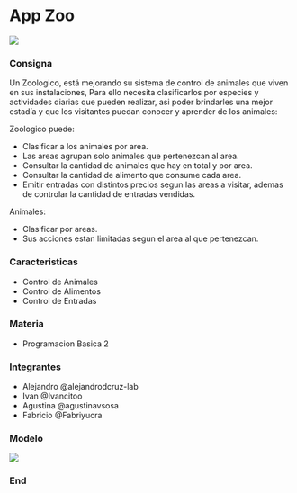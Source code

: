 # App Zoo

![](https://logos-marcas.com/wp-content/uploads/2021/03/San-Diego-Zoo-Logo.jpg)

### Consigna

Un Zoologico, está mejorando su sistema de control de animales que viven en sus instalaciones, Para ello necesita clasificarlos por especies y actividades diarias que pueden realizar, asi poder brindarles una mejor estadía y que los visitantes puedan conocer y aprender de los animales:

Zoologico puede:
- Clasificar a los animales por area.
- Las areas agrupan solo animales que pertenezcan al area.
- Consultar la cantidad de animales que hay en total y por area.
- Consultar la cantidad de alimento que consume cada area.
- Emitir entradas con distintos precios segun las areas a visitar, ademas de controlar la cantidad de entradas vendidas.

Animales:
- Clasificar por areas.
- Sus acciones estan limitadas segun el area al que pertenezcan.

### Caracteristicas

- Control de Animales
- Control de Alimentos
- Control de Entradas

### Materia

- Programacion Basica 2

### Integrantes

- Alejandro @alejandrodcruz-lab
- Ivan @Ivancitoo
- Agustina @agustinavsosa
- Fabricio @Fabriyucra

### Modelo

![](https://i.ibb.co/QFht4W8/PB2-Grupo8.png)

### End
